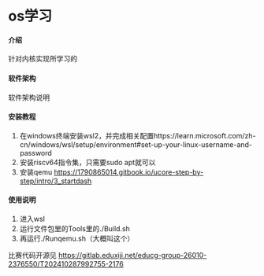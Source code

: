 # os学习

#### 介绍
针对内核实现所学习的

#### 软件架构
软件架构说明


#### 安装教程

1.  在windows终端安装wsl2，并完成相关配置https://learn.microsoft.com/zh-cn/windows/wsl/setup/environment#set-up-your-linux-username-and-password
2.  安装riscv64指令集，只需要sudo apt就可以
3.  安装qemu   https://1790865014.gitbook.io/ucore-step-by-step/intro/3_startdash

#### 使用说明

1.  进入wsl
2.  运行文件包里的Tools里的./Build.sh
3.  再运行./Runqemu.sh（大概叫这个）

比赛代码开源见
https://gitlab.eduxiji.net/educg-group-26010-2376550/T202410287992755-2176
